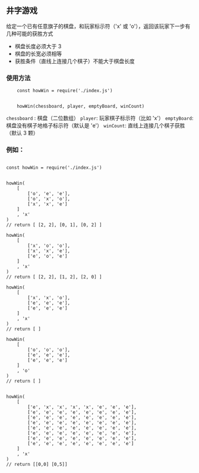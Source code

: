 ## 井字游戏

给定一个已有任意旗子的棋盘，和玩家标示符（'x' 或 'o'），返回该玩家下一步有几种可能的获胜方式

* 棋盘长度必须大于 3
* 棋盘的长宽必须相等
* 获胜条件（直线上连接几个棋子）不能大于棋盘长度

### 使用方法

```	
	const howWin = require('./index.js')


	howWin(chessboard, player, emptyBoard, winCount)
```

`chessboard` : 棋盘（二位数组）
`player`: 玩家棋子标示符（比如 'x'）
`emptyBoard`: 棋盘没有棋子地格子标示符（默认是 'e'）
`winCount`: 直线上连接几个棋子获胜（默认 3 颗）

### 例如： 

```

const howWin = require('./index.js')


howWin(
	[
		['o', 'e', 'e'],
  		['o', 'x', 'o'],
  		['x', 'x', 'e']
  	]
	, 'x'
)
// return [ [2, 2], [0, 1], [0, 2] ]

howWin(
	[
		['x', 'o', 'o'],
  		['x', 'x', 'e'],
  		['e', 'o', 'e']
  	]
 	, 'x'
)
// return [ [2, 2], [1, 2], [2, 0] ]

howWin(
	[
		['x', 'x', 'o'],
  		['e', 'e', 'e'],
  		['e', 'e', 'e'] 
  	]
 	, 'x'
)
// return [ ]

howWin(
	[ 
		['o', 'o', 'o'],
  		['e', 'e', 'e'],
  		['e', 'e', 'e']
  	]
	, 'o'
)
// return [ ]


howWin(
	[ 
		['e', 'x', 'x', 'x', 'x', 'e', 'e', 'e'],
		['e', 'e', 'e', 'e', 'e', 'e', 'e', 'e'],
		['e', 'e', 'e', 'e', 'e', 'e', 'e', 'e'],
		['e', 'e', 'e', 'e', 'e', 'e', 'e', 'e'],
		['e', 'e', 'e', 'e', 'e', 'e', 'e', 'e'],
		['e', 'e', 'e', 'e', 'e', 'e', 'e', 'e'],
		['e', 'e', 'e', 'e', 'e', 'e', 'e', 'e'],
		['e', 'e', 'e', 'e', 'e', 'e', 'e', 'e']														
  	]
	, 'x'
)
// return [[0,0] [0,5]]


```

